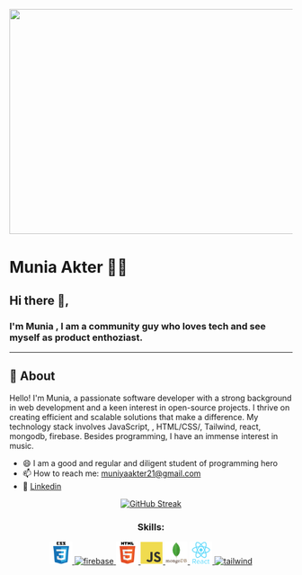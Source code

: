 
 <p align="center"> <img src="https://i.ibb.co/bR13d5z/CDG-blog-post-image-01-850x412.jpg"  width="1200" height="400"/></p>

# Munia Akter 👨‍💻

## Hi there 👋,

### I'm Munia , I am a community guy who loves tech and see myself as product enthoziast.
-------
  
## 🧐 About
<p> Hello! I'm Munia, a passionate software developer with a strong background in web development and a keen interest in open-source projects. I thrive on creating efficient and scalable solutions that make a difference. My technology stack involves JavaScript,  , HTML/CSS/, Tailwind, react, mongodb, firebase. Besides programming, I have an immense interest in music.</p>

- 😄 I am a good and regular and diligent student of programming hero
- 📫 How to reach me: muniyaakter21@gmail.com
- 📝 [Linkedin](www.linkedin.com/in/munia-akter-98a3a6307)

<div align="center">
 
 [![GitHub Streak](https://streak-stats.demolab.com?user=munia121&theme=dark)](https://git.io/streak-stats)
</div>
  


<h3 align="center">Skills:</h3>
<p align="center"> <a href="https://www.w3schools.com/css/" target="_blank" rel="noreferrer"> <img src="https://raw.githubusercontent.com/devicons/devicon/master/icons/css3/css3-original-wordmark.svg" alt="css3" width="40" height="40"/> </a> <a href="https://firebase.google.com/" target="_blank" rel="noreferrer"> <img src="https://www.vectorlogo.zone/logos/firebase/firebase-icon.svg" alt="firebase" width="40" height="40"/> </a> <a href="https://www.w3.org/html/" target="_blank" rel="noreferrer"> <img src="https://raw.githubusercontent.com/devicons/devicon/master/icons/html5/html5-original-wordmark.svg" alt="html5" width="40" height="40"/> </a> <a href="https://developer.mozilla.org/en-US/docs/Web/JavaScript" target="_blank" rel="noreferrer"> <img src="https://raw.githubusercontent.com/devicons/devicon/master/icons/javascript/javascript-original.svg" alt="javascript" width="40" height="40"/> </a> <a href="https://www.mongodb.com/" target="_blank" rel="noreferrer"> <img src="https://raw.githubusercontent.com/devicons/devicon/master/icons/mongodb/mongodb-original-wordmark.svg" alt="mongodb" width="40" height="40"/> </a> <a href="https://reactjs.org/" target="_blank" rel="noreferrer"> <img src="https://raw.githubusercontent.com/devicons/devicon/master/icons/react/react-original-wordmark.svg" alt="react" width="40" height="40"/> </a> <a href="https://tailwindcss.com/" target="_blank" rel="noreferrer"> <img src="https://www.vectorlogo.zone/logos/tailwindcss/tailwindcss-icon.svg" alt="tailwind" width="40" height="40"/> </a> </p>
